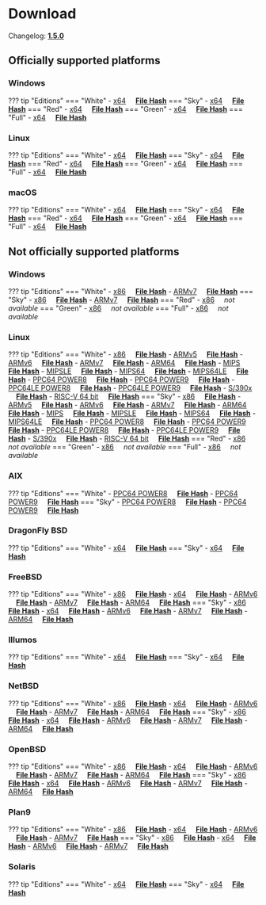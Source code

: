 # Download

Changelog: [**1.5.0**](../Changelog.md#150-_-april-04-2021)

## Officially supported platforms

### Windows

??? tip "Editions"
    === "White"
        - [x64](../../dl/1.5.0/white/windows/dixer_amd64.exe) &nbsp;&nbsp;&nbsp; **<a href="../../dl/?info=1.5.0/white/windows/dixer_amd64.exe" target="_blank">File Hash</a>**
    === "Sky"
        - [x64](../../dl/1.5.0/sky/windows/dixer_amd64.exe) &nbsp;&nbsp;&nbsp; **<a href="../../dl/?info=1.5.0/sky/windows/dixer_amd64.exe" target="_blank">File Hash</a>**
    === "Red"
        - [x64](../../dl/1.5.0/red/windows/dixer_amd64.exe) &nbsp;&nbsp;&nbsp; **<a href="../../dl/?info=1.5.0/red/windows/dixer_amd64.exe" target="_blank">File Hash</a>**
    === "Green"
        - [x64](../../dl/1.5.0/green/windows/dixer_amd64.exe) &nbsp;&nbsp;&nbsp; **<a href="../../dl/?info=1.5.0/green/windows/dixer_amd64.exe" target="_blank">File Hash</a>**
    === "Full"
        - [x64](../../dl/1.5.0/full/windows/dixer_amd64.exe) &nbsp;&nbsp;&nbsp; **<a href="../../dl/?info=1.5.0/full/windows/dixer_amd64.exe" target="_blank">File Hash</a>**

### Linux

??? tip "Editions"
    === "White"
        - [x64](../../dl/1.5.0/white/linux/dixer_amd64) &nbsp;&nbsp;&nbsp; **<a href="../../dl/?info=1.5.0/white/linux/dixer_amd64" target="_blank">File Hash</a>**
    === "Sky"
        - [x64](../../dl/1.5.0/sky/linux/dixer_amd64) &nbsp;&nbsp;&nbsp; **<a href="../../dl/?info=1.5.0/sky/linux/dixer_amd64" target="_blank">File Hash</a>**
    === "Red"
        - [x64](../../dl/1.5.0/red/linux/dixer_amd64) &nbsp;&nbsp;&nbsp; **<a href="../../dl/?info=1.5.0/red/linux/dixer_amd64" target="_blank">File Hash</a>**
    === "Green"
        - [x64](../../dl/1.5.0/green/linux/dixer_amd64) &nbsp;&nbsp;&nbsp; **<a href="../../dl/?info=1.5.0/green/linux/dixer_amd64" target="_blank">File Hash</a>**
    === "Full"
        - [x64](../../dl/1.5.0/full/linux/dixer_amd64) &nbsp;&nbsp;&nbsp; **<a href="../../dl/?info=1.5.0/full/linux/dixer_amd64" target="_blank">File Hash</a>**

### macOS

??? tip "Editions"
    === "White"
        - [x64](../../dl/1.5.0/white/darwin/dixer_amd64) &nbsp;&nbsp;&nbsp; **<a href="../../dl/?info=1.5.0/white/darwin/dixer_amd64" target="_blank">File Hash</a>**
    === "Sky"
        - [x64](../../dl/1.5.0/sky/darwin/dixer_amd64) &nbsp;&nbsp;&nbsp; **<a href="../../dl/?info=1.5.0/sky/darwin/dixer_amd64" target="_blank">File Hash</a>**
    === "Red"
        - [x64](../../dl/1.5.0/red/darwin/dixer_amd64) &nbsp;&nbsp;&nbsp; **<a href="../../dl/?info=1.5.0/red/darwin/dixer_amd64" target="_blank">File Hash</a>**
    === "Green"
        - [x64](../../dl/1.5.0/green/darwin/dixer_amd64) &nbsp;&nbsp;&nbsp; **<a href="../../dl/?info=1.5.0/green/darwin/dixer_amd64" target="_blank">File Hash</a>**
    === "Full"
        - [x64](../../dl/1.5.0/full/darwin/dixer_amd64) &nbsp;&nbsp;&nbsp; **<a href="../../dl/?info=1.5.0/full/darwin/dixer_amd64" target="_blank">File Hash</a>**

## Not officially supported platforms

### Windows

??? tip "Editions"
    === "White"
        - [x86](../../dl/1.5.0/white/windows/dixer_386.exe) &nbsp;&nbsp;&nbsp; **<a href="../../dl/?info=1.5.0/white/windows/dixer_386.exe" target="_blank">File Hash</a>**
        - [ARMv7](../../dl/1.5.0/white/windows/dixer_armV7.exe) &nbsp;&nbsp;&nbsp; **<a href="../../dl/?info=1.5.0/white/windows/dixer_armV7.exe" target="_blank">File Hash</a>**
    === "Sky"
        - [x86](../../dl/1.5.0/sky/windows/dixer_386.exe) &nbsp;&nbsp;&nbsp; **<a href="../../dl/?info=1.5.0/sky/windows/dixer_386.exe" target="_blank">File Hash</a>**
        - [ARMv7](../../dl/1.5.0/white/windows/dixer_armV7.exe) &nbsp;&nbsp;&nbsp; **<a href="../../dl/?info=1.5.0/sky/windows/dixer_armV7.exe" target="_blank">File Hash</a>**
    === "Red"
        - [x86](../../dl/1.5.0/red/windows/dixer_386.exe) &nbsp;&nbsp;&nbsp; *not available*
    === "Green"
        - [x86](../../dl/1.5.0/green/windows/dixer_386.exe) &nbsp;&nbsp;&nbsp; *not available*
    === "Full"
        - [x86](../../dl/1.5.0/full/windows/dixer_386.exe) &nbsp;&nbsp;&nbsp; *not available*

### Linux

??? tip "Editions"
    === "White"
        - [x86](../../dl/1.5.0/white/linux/dixer_386) &nbsp;&nbsp;&nbsp; **<a href="../../dl/?info=1.5.0/white/linux/dixer_386" target="_blank">File Hash</a>**
        - [ARMv5](../../dl/1.5.0/white/linux/dixer_armV5) &nbsp;&nbsp;&nbsp; **<a href="../../dl/?info=1.5.0/white/linux/dixer_armV5" target="_blank">File Hash</a>**
        - [ARMv6](../../dl/1.5.0/white/linux/dixer_armV6) &nbsp;&nbsp;&nbsp; **<a href="../../dl/?info=1.5.0/white/linux/dixer_armV6" target="_blank">File Hash</a>**
        - [ARMv7](../../dl/1.5.0/white/linux/dixer_armV7) &nbsp;&nbsp;&nbsp; **<a href="../../dl/?info=1.5.0/white/linux/dixer_armV7" target="_blank">File Hash</a>**
        - [ARM64](../../dl/1.5.0/white/linux/dixer_arm64) &nbsp;&nbsp;&nbsp; **<a href="../../dl/?info=1.5.0/white/linux/dixer_arm64" target="_blank">File Hash</a>**
        - [MIPS](../../dl/1.5.0/white/linux/dixer_mips) &nbsp;&nbsp;&nbsp; **<a href="../../dl/?info=1.5.0/white/linux/dixer_mips" target="_blank">File Hash</a>**
        - [MIPSLE](../../dl/1.5.0/white/linux/dixer_mipsle) &nbsp;&nbsp;&nbsp; **<a href="../../dl/?info=1.5.0/white/linux/dixer_mipsle" target="_blank">File Hash</a>**
        - [MIPS64](../../dl/1.5.0/white/linux/dixer_mips64) &nbsp;&nbsp;&nbsp; **<a href="../../dl/?info=1.5.0/white/linux/dixer_mips64" target="_blank">File Hash</a>**
        - [MIPS64LE](../../dl/1.5.0/white/linux/dixer_mips64le) &nbsp;&nbsp;&nbsp; **<a href="../../dl/?info=1.5.0/white/linux/dixer_mips64le" target="_blank">File Hash</a>**
        - [PPC64 POWER8](../../dl/1.5.0/white/linux/dixer_ppc64_power8) &nbsp;&nbsp;&nbsp; **<a href="../../dl/?info=1.5.0/white/linux/dixer_ppc64_power8" target="_blank">File Hash</a>**
        - [PPC64 POWER9](../../dl/1.5.0/white/linux/dixer_ppc64_power9) &nbsp;&nbsp;&nbsp; **<a href="../../dl/?info=1.5.0/white/linux/dixer_ppc64_power9" target="_blank">File Hash</a>**
        - [PPC64LE POWER8](../../dl/1.5.0/white/linux/dixer_ppc64le_power8) &nbsp;&nbsp;&nbsp; **<a href="../../dl/?info=1.5.0/white/linux/dixer_ppc64le_power8" target="_blank">File Hash</a>**
        - [PPC64LE POWER9](../../dl/1.5.0/white/linux/dixer_ppc64le_power9) &nbsp;&nbsp;&nbsp; **<a href="../../dl/?info=1.5.0/white/linux/dixer_ppc64le_power9" target="_blank">File Hash</a>**
        - [S/390x](../../dl/1.5.0/white/linux/dixer_s390x) &nbsp;&nbsp;&nbsp; **<a href="../../dl/?info=1.5.0/white/linux/dixer_s390x" target="_blank">File Hash</a>**
        - [RISC-V 64 bit](../../dl/1.5.0/white/linux/dixer_riscv64) &nbsp;&nbsp;&nbsp; **<a href="../../dl/?info=1.5.0/white/linux/dixer_riscv64" target="_blank">File Hash</a>**
    === "Sky"
        - [x86](../../dl/1.5.0/sky/linux/dixer_386) &nbsp;&nbsp;&nbsp; **<a href="../../dl/?info=1.5.0/sky/linux/dixer_386" target="_blank">File Hash</a>**
        - [ARMv5](../../dl/1.5.0/sky/linux/dixer_armV5) &nbsp;&nbsp;&nbsp; **<a href="../../dl/?info=1.5.0/sky/linux/dixer_armV5" target="_blank">File Hash</a>**
        - [ARMv6](../../dl/1.5.0/sky/linux/dixer_armV6) &nbsp;&nbsp;&nbsp; **<a href="../../dl/?info=1.5.0/sky/linux/dixer_armV6" target="_blank">File Hash</a>**
        - [ARMv7](../../dl/1.5.0/sky/linux/dixer_armV7) &nbsp;&nbsp;&nbsp; **<a href="../../dl/?info=1.5.0/sky/linux/dixer_armV7" target="_blank">File Hash</a>**
        - [ARM64](../../dl/1.5.0/sky/linux/dixer_arm64) &nbsp;&nbsp;&nbsp; **<a href="../../dl/?info=1.5.0/sky/linux/dixer_arm64" target="_blank">File Hash</a>**
        - [MIPS](../../dl/1.5.0/sky/linux/dixer_mips) &nbsp;&nbsp;&nbsp; **<a href="../../dl/?info=1.5.0/sky/linux/dixer_mips" target="_blank">File Hash</a>**
        - [MIPSLE](../../dl/1.5.0/sky/linux/dixer_mipsle) &nbsp;&nbsp;&nbsp; **<a href="../../dl/?info=1.5.0/sky/linux/dixer_mipsle" target="_blank">File Hash</a>**
        - [MIPS64](../../dl/1.5.0/sky/linux/dixer_mips64) &nbsp;&nbsp;&nbsp; **<a href="../../dl/?info=1.5.0/sky/linux/dixer_mips64" target="_blank">File Hash</a>**
        - [MIPS64LE](../../dl/1.5.0/sky/linux/dixer_mips64le) &nbsp;&nbsp;&nbsp; **<a href="../../dl/?info=1.5.0/sky/linux/dixer_mips64le" target="_blank">File Hash</a>**
        - [PPC64 POWER8](../../dl/1.5.0/sky/linux/dixer_ppc64_power8) &nbsp;&nbsp;&nbsp; **<a href="../../dl/?info=1.5.0/sky/linux/dixer_ppc64_power8" target="_blank">File Hash</a>**
        - [PPC64 POWER9](../../dl/1.5.0/sky/linux/dixer_ppc64_power9) &nbsp;&nbsp;&nbsp; **<a href="../../dl/?info=1.5.0/sky/linux/dixer_ppc64_power9" target="_blank">File Hash</a>**
        - [PPC64LE POWER8](../../dl/1.5.0/sky/linux/dixer_ppc64le_power8) &nbsp;&nbsp;&nbsp; **<a href="../../dl/?info=1.5.0/sky/linux/dixer_ppc64le_power8" target="_blank">File Hash</a>**
        - [PPC64LE POWER9](../../dl/1.5.0/sky/linux/dixer_ppc64le_power9) &nbsp;&nbsp;&nbsp; **<a href="../../dl/?info=1.5.0/sky/linux/dixer_ppc64le_power9" target="_blank">File Hash</a>**
        - [S/390x](../../dl/1.5.0/sky/linux/dixer_s390x) &nbsp;&nbsp;&nbsp; **<a href="../../dl/?info=1.5.0/sky/linux/dixer_s390x" target="_blank">File Hash</a>**
        - [RISC-V 64 bit](../../dl/1.5.0/sky/linux/dixer_riscv64) &nbsp;&nbsp;&nbsp; **<a href="../../dl/?info=1.5.0/sky/linux/dixer_riscv64" target="_blank">File Hash</a>**
    === "Red"
        - [x86](../../dl/1.5.0/red/linux/dixer_386) &nbsp;&nbsp;&nbsp; *not available*
    === "Green"
        - [x86](../../dl/1.5.0/green/linux/dixer_386) &nbsp;&nbsp;&nbsp; *not available*
    === "Full"
        - [x86](../../dl/1.5.0/full/linux/dixer_386) &nbsp;&nbsp;&nbsp; *not available*

### AIX

??? tip "Editions"
    === "White"
        - [PPC64 POWER8](../../dl/1.5.0/white/aix/dixer_ppc64_power8) &nbsp;&nbsp;&nbsp; **<a href="../../dl/?info=1.5.0/white/aix/dixer_ppc64_power8" target="_blank">File Hash</a>**
        - [PPC64 POWER9](../../dl/1.5.0/white/aix/dixer_ppc64_power9) &nbsp;&nbsp;&nbsp; **<a href="../../dl/?info=1.5.0/white/aix/dixer_ppc64_power9" target="_blank">File Hash</a>**
    === "Sky"
        - [PPC64 POWER8](../../dl/1.5.0/sky/aix/dixer_ppc64_power8) &nbsp;&nbsp;&nbsp; **<a href="../../dl/?info=1.5.0/sky/aix/dixer_ppc64_power8" target="_blank">File Hash</a>**
        - [PPC64 POWER9](../../dl/1.5.0/sky/aix/dixer_ppc64_power9) &nbsp;&nbsp;&nbsp; **<a href="../../dl/?info=1.5.0/sky/aix/dixer_ppc64_power9" target="_blank">File Hash</a>**

### DragonFly BSD

??? tip "Editions"
    === "White"
        - [x64](../../dl/1.5.0/white/dragonfly/dixer_amd64) &nbsp;&nbsp;&nbsp; **<a href="../../dl/?info=1.5.0/white/dragonfly/dixer_amd64" target="_blank">File Hash</a>**
    === "Sky"
        - [x64](../../dl/1.5.0/sky/dragonfly/dixer_amd64) &nbsp;&nbsp;&nbsp; **<a href="../../dl/?info=1.5.0/sky/dragonfly/dixer_amd64" target="_blank">File Hash</a>**

### FreeBSD

??? tip "Editions"
    === "White"
        - [x86](../../dl/1.5.0/white/freebsd/dixer_386) &nbsp;&nbsp;&nbsp; **<a href="../../dl/?info=1.5.0/white/freebsd/dixer_386" target="_blank">File Hash</a>**
        - [x64](../../dl/1.5.0/white/freebsd/dixer_amd64) &nbsp;&nbsp;&nbsp; **<a href="../../dl/?info=1.5.0/white/freebsd/dixer_amd64" target="_blank">File Hash</a>**
        - [ARMv6](../../dl/1.5.0/white/freebsd/dixer_armV6) &nbsp;&nbsp;&nbsp; **<a href="../../dl/?info=1.5.0/white/freebsd/dixer_armV6" target="_blank">File Hash</a>**
        - [ARMv7](../../dl/1.5.0/white/freebsd/dixer_armV7) &nbsp;&nbsp;&nbsp; **<a href="../../dl/?info=1.5.0/white/freebsd/dixer_armV7" target="_blank">File Hash</a>**
        - [ARM64](../../dl/1.5.0/white/freebsd/dixer_arm64) &nbsp;&nbsp;&nbsp; **<a href="../../dl/?info=1.5.0/white/freebsd/dixer_arm64" target="_blank">File Hash</a>**
    === "Sky"
        - [x86](../../dl/1.5.0/sky/freebsd/dixer_386) &nbsp;&nbsp;&nbsp; **<a href="../../dl/?info=1.5.0/sky/freebsd/dixer_386" target="_blank">File Hash</a>**
        - [x64](../../dl/1.5.0/sky/freebsd/dixer_amd64) &nbsp;&nbsp;&nbsp; **<a href="../../dl/?info=1.5.0/sky/freebsd/dixer_amd64" target="_blank">File Hash</a>**
        - [ARMv6](../../dl/1.5.0/sky/freebsd/dixer_armV6) &nbsp;&nbsp;&nbsp; **<a href="../../dl/?info=1.5.0/sky/freebsd/dixer_armV6" target="_blank">File Hash</a>**
        - [ARMv7](../../dl/1.5.0/sky/freebsd/dixer_armV7) &nbsp;&nbsp;&nbsp; **<a href="../../dl/?info=1.5.0/sky/freebsd/dixer_armV7" target="_blank">File Hash</a>**
        - [ARM64](../../dl/1.5.0/sky/freebsd/dixer_arm64) &nbsp;&nbsp;&nbsp; **<a href="../../dl/?info=1.5.0/sky/freebsd/dixer_arm64" target="_blank">File Hash</a>**

### Illumos

??? tip "Editions"
    === "White"
        - [x64](../../dl/1.5.0/white/illumos/dixer_amd64) &nbsp;&nbsp;&nbsp; **<a href="../../dl/?info=1.5.0/white/illumos/dixer_amd64" target="_blank">File Hash</a>**
    === "Sky"
        - [x64](../../dl/1.5.0/sky/illumos/dixer_amd64) &nbsp;&nbsp;&nbsp; **<a href="../../dl/?info=1.5.0/sky/illumos/dixer_amd64" target="_blank">File Hash</a>**

### NetBSD

??? tip "Editions"
    === "White"
        - [x86](../../dl/1.5.0/white/netbsd/dixer_386) &nbsp;&nbsp;&nbsp; **<a href="../../dl/?info=1.5.0/white/netbsd/dixer_386" target="_blank">File Hash</a>**
        - [x64](../../dl/1.5.0/white/netbsd/dixer_amd64) &nbsp;&nbsp;&nbsp; **<a href="../../dl/?info=1.5.0/white/netbsd/dixer_amd64" target="_blank">File Hash</a>**
        - [ARMv6](../../dl/1.5.0/white/netbsd/dixer_armV6) &nbsp;&nbsp;&nbsp; **<a href="../../dl/?info=1.5.0/white/netbsd/dixer_armV6" target="_blank">File Hash</a>**
        - [ARMv7](../../dl/1.5.0/white/netbsd/dixer_armV7) &nbsp;&nbsp;&nbsp; **<a href="../../dl/?info=1.5.0/white/netbsd/dixer_armV7" target="_blank">File Hash</a>**
        - [ARM64](../../dl/1.5.0/white/netbsd/dixer_arm64) &nbsp;&nbsp;&nbsp; **<a href="../../dl/?info=1.5.0/white/netbsd/dixer_arm64" target="_blank">File Hash</a>**
    === "Sky"
        - [x86](../../dl/1.5.0/sky/netbsd/dixer_386) &nbsp;&nbsp;&nbsp; **<a href="../../dl/?info=1.5.0/sky/netbsd/dixer_386" target="_blank">File Hash</a>**
        - [x64](../../dl/1.5.0/sky/netbsd/dixer_amd64) &nbsp;&nbsp;&nbsp; **<a href="../../dl/?info=1.5.0/sky/netbsd/dixer_amd64" target="_blank">File Hash</a>**
        - [ARMv6](../../dl/1.5.0/sky/netbsd/dixer_armV6) &nbsp;&nbsp;&nbsp; **<a href="../../dl/?info=1.5.0/sky/netbsd/dixer_armV6" target="_blank">File Hash</a>**
        - [ARMv7](../../dl/1.5.0/sky/netbsd/dixer_armV7) &nbsp;&nbsp;&nbsp; **<a href="../../dl/?info=1.5.0/sky/netbsd/dixer_armV7" target="_blank">File Hash</a>**
        - [ARM64](../../dl/1.5.0/sky/netbsd/dixer_arm64) &nbsp;&nbsp;&nbsp; **<a href="../../dl/?info=1.5.0/sky/netbsd/dixer_arm64" target="_blank">File Hash</a>**

### OpenBSD

??? tip "Editions"
    === "White"
        - [x86](../../dl/1.5.0/white/openbsd/dixer_386) &nbsp;&nbsp;&nbsp; **<a href="../../dl/?info=1.5.0/white/openbsd/dixer_386" target="_blank">File Hash</a>**
        - [x64](../../dl/1.5.0/white/openbsd/dixer_amd64) &nbsp;&nbsp;&nbsp; **<a href="../../dl/?info=1.5.0/white/openbsd/dixer_amd64" target="_blank">File Hash</a>**
        - [ARMv6](../../dl/1.5.0/white/openbsd/dixer_armV6) &nbsp;&nbsp;&nbsp; **<a href="../../dl/?info=1.5.0/white/openbsd/dixer_armV6" target="_blank">File Hash</a>**
        - [ARMv7](../../dl/1.5.0/white/openbsd/dixer_armV7) &nbsp;&nbsp;&nbsp; **<a href="../../dl/?info=1.5.0/white/openbsd/dixer_armV7" target="_blank">File Hash</a>**
        - [ARM64](../../dl/1.5.0/white/openbsd/dixer_arm64) &nbsp;&nbsp;&nbsp; **<a href="../../dl/?info=1.5.0/white/openbsd/dixer_arm64" target="_blank">File Hash</a>**
    === "Sky"
        - [x86](../../dl/1.5.0/sky/openbsd/dixer_386) &nbsp;&nbsp;&nbsp; **<a href="../../dl/?info=1.5.0/sky/openbsd/dixer_386" target="_blank">File Hash</a>**
        - [x64](../../dl/1.5.0/sky/openbsd/dixer_amd64) &nbsp;&nbsp;&nbsp; **<a href="../../dl/?info=1.5.0/sky/openbsd/dixer_amd64" target="_blank">File Hash</a>**
        - [ARMv6](../../dl/1.5.0/sky/openbsd/dixer_armV6) &nbsp;&nbsp;&nbsp; **<a href="../../dl/?info=1.5.0/sky/openbsd/dixer_armV6" target="_blank">File Hash</a>**
        - [ARMv7](../../dl/1.5.0/sky/openbsd/dixer_armV7) &nbsp;&nbsp;&nbsp; **<a href="../../dl/?info=1.5.0/sky/openbsd/dixer_armV7" target="_blank">File Hash</a>**
        - [ARM64](../../dl/1.5.0/sky/openbsd/dixer_arm64) &nbsp;&nbsp;&nbsp; **<a href="../../dl/?info=1.5.0/sky/openbsd/dixer_arm64" target="_blank">File Hash</a>**

### Plan9

??? tip "Editions"
    === "White"
        - [x86](../../dl/1.5.0/white/plan9/dixer_386) &nbsp;&nbsp;&nbsp; **<a href="../../dl/?info=1.5.0/white/plan9/dixer_386" target="_blank">File Hash</a>**
        - [x64](../../dl/1.5.0/white/plan9/dixer_amd64) &nbsp;&nbsp;&nbsp; **<a href="../../dl/?info=1.5.0/white/plan9/dixer_amd64" target="_blank">File Hash</a>**
        - [ARMv6](../../dl/1.5.0/white/plan9/dixer_armV6) &nbsp;&nbsp;&nbsp; **<a href="../../dl/?info=1.5.0/white/plan9/dixer_armV6" target="_blank">File Hash</a>**
        - [ARMv7](../../dl/1.5.0/white/plan9/dixer_armV7) &nbsp;&nbsp;&nbsp; **<a href="../../dl/?info=1.5.0/white/plan9/dixer_armV7" target="_blank">File Hash</a>**
    === "Sky"
        - [x86](../../dl/1.5.0/sky/plan9/dixer_386) &nbsp;&nbsp;&nbsp; **<a href="../../dl/?info=1.5.0/sky/plan9/dixer_386" target="_blank">File Hash</a>**
        - [x64](../../dl/1.5.0/sky/plan9/dixer_amd64) &nbsp;&nbsp;&nbsp; **<a href="../../dl/?info=1.5.0/sky/plan9/dixer_amd64" target="_blank">File Hash</a>**
        - [ARMv6](../../dl/1.5.0/sky/plan9/dixer_armV6) &nbsp;&nbsp;&nbsp; **<a href="../../dl/?info=1.5.0/sky/plan9/dixer_armV6" target="_blank">File Hash</a>**
        - [ARMv7](../../dl/1.5.0/sky/plan9/dixer_armV7) &nbsp;&nbsp;&nbsp; **<a href="../../dl/?info=1.5.0/sky/plan9/dixer_armV7" target="_blank">File Hash</a>**

### Solaris

??? tip "Editions"
    === "White"
        - [x64](../../dl/1.5.0/white/solaris/dixer_amd64) &nbsp;&nbsp;&nbsp; **<a href="../../dl/?info=1.5.0/white/solaris/dixer_amd64" target="_blank">File Hash</a>**
    === "Sky"
        - [x64](../../dl/1.5.0/sky/solaris/dixer_amd64) &nbsp;&nbsp;&nbsp; **<a href="../../dl/?info=1.5.0/sky/solaris/dixer_amd64" target="_blank">File Hash</a>**
